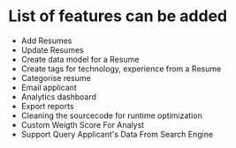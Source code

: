 # List of features can be added

* Add Resumes
* Update Resumes
* Create data model for a Resume
* Create tags for technology, experience from a Resume
* Categorise resume
* Email applicant
* Analytics dashboard
* Export reports
* Cleaning the sourcecode for runtime optimization
* Custom Weigth Score For Analyst 
* Support Query Applicant's Data From Search Engine
